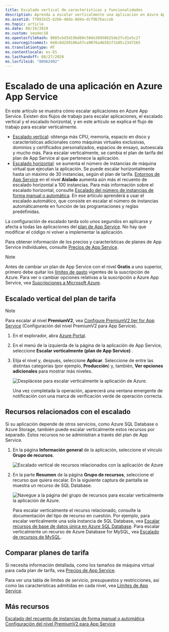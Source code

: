 ```yaml
---
title: Escalado vertical de características y funcionalidades
description: Aprenda a escalar verticalmente una aplicación en Azure App Service. Obtenga más CPU, memoria, espacio en disco y características adicionales.
ms.assetid: f7091b25-b2b6-48da-8d4a-dcf9b7baccab
ms.topic: article
ms.date: 08/19/2019
ms.custom: seodec18
ms.openlocfilehash: 8085cbd3d19bd60c50de38950625de2fcd1e5c27
ms.sourcegitcommit: 648c8d250106a5fca9076a46581f3105c23d7265
ms.translationtype: HT
ms.contentlocale: es-ES
ms.lasthandoff: 08/27/2020
ms.locfileid: "88962492"
---
```

# <a name="scale-up-an-app-in-azure-app-service"></a>Escalado de una aplicación en Azure App Service

En este artículo se muestra cómo escalar aplicaciones en Azure App Service. Existen dos flujos de trabajo para escalar aplicaciones, el escalado vertical y el escalado horizontal, y en este artículo se explica el flujo de trabajo para escalar verticalmente.

* [Escalado vertical](https://en.wikipedia.org/wiki/Scalability#Horizontal_and_vertical_scaling): obtenga más CPU, memoria, espacio en disco y características adicionales como máquinas virtuales exclusivas, dominios y certificados personalizados, espacios de ensayo, autoescala y mucho más. Para escalar verticalmente, se cambia el plan de tarifa del plan de App Service al que pertenece la aplicación.
* [Escalado horizontal](https://en.wikipedia.org/wiki/Scalability#Horizontal_and_vertical_scaling): se aumenta el número de instancias de máquina virtual que ejecutan la aplicación.
  Se puede escalar horizontalmente hasta un máximo de 30 instancias, según el plan de tarifa. [Entornos de App Service](environment/intro.md) en el nivel **Aislado** aumenta aún más el recuento de escalado horizontal a 100 instancias. Para más información sobre el escalado horizontal, consulte [Escalado del número de instancias de forma manual o automática](../azure-monitor/platform/autoscale-get-started.md). En ese artículo aprenderá a usar el escalado automático, que consiste en escalar el número de instancias automáticamente en función de las programaciones y reglas predefinidas.

La configuración de escalado tarda solo unos segundos en aplicarse y afecta a todas las aplicaciones del [plan de App Service](../app-service/overview-hosting-plans.md).
No hay que modificar el código ni volver a implementar la aplicación.

Para obtener información de los precios y características de planes de App Service individuales, consulte [Precios de App Service](https://azure.microsoft.com/pricing/details/web-sites/).  

> [!NOTE]
> Antes de cambiar un plan de App Service con el nivel **Gratis** a uno superior, primero debe quitar los [límites de gasto](https://azure.microsoft.com/pricing/spending-limits/) vigentes de la suscripción de Azure. Para ver o cambiar opciones relativas a la suscripción a Azure App Service, vea [Suscripciones a Microsoft Azure][azuresubscriptions].
> 
> 

<a name="scalingsharedorbasic"></a>
<a name="scalingstandard"></a>

## <a name="scale-up-your-pricing-tier"></a>Escalado vertical del plan de tarifa

> [!NOTE]
> Para escalar al nivel **PremiumV2**, vea [Configure PremiumV2 tier for App Service](app-service-configure-premium-tier.md) (Configuración del nivel PremiumV2 para App Service).
>

1. En el explorador, abra [Azure Portal][portal].

1. En el menú de la izquierda de la página de la aplicación de App Service, seleccione **Escalar verticalmente (plan de App Service)** .
   
3. Elija el nivel y, después, seleccione **Aplicar**. Seleccione de entre las distintas categorías (por ejemplo, **Producción**) y, también, **Ver opciones adicionales** para mostrar más niveles.
   
    ![Desplácese para escalar verticalmente la aplicación de Azure.][ChooseWHP]

    Una vez completada la operación, aparecerá una ventana emergente de notificación con una marca de verificación verde de operación correcta.

<a name="ScalingSQLServer"></a>

## <a name="scale-related-resources"></a>Recursos relacionados con el escalado
Si su aplicación depende de otros servicios, como Azure SQL Database o Azure Storage, también puede escalar verticalmente estos recursos por separado. Estos recursos no se administran a través del plan de App Service.

1. En la página **Información general** de la aplicación, seleccione el vínculo **Grupo de recursos**.
   
    ![Escalado vertical de recursos relacionados con la aplicación de Azure](./media/web-sites-scale/RGEssentialsLink.png)

2. En la parte **Resumen** de la página **Grupo de recursos**, seleccione el recurso que quiera escalar. En la siguiente captura de pantalla se muestra un recurso de SQL Database.
   
    ![Navegue a la página del grupo de recursos para escalar verticalmente la aplicación de Azure.](./media/web-sites-scale/ResourceGroup.png)

    Para escalar verticalmente el recurso relacionado, consulte la documentación del tipo de recurso en cuestión. Por ejemplo, para escalar verticalmente una sola instancia de SQL Database, vea [Escalar recursos de base de datos única en Azure SQL Database](../azure-sql/database/single-database-scale.md). Para escalar verticalmente un recurso de Azure Database for MySQL, vea [Escalado de recursos de MySQL](../mysql/concepts-pricing-tiers.md#scale-resources).

<a name="OtherFeatures"></a>
<a name="devfeatures"></a>

## <a name="compare-pricing-tiers"></a>Comparar planes de tarifa

Si necesita información detallada, como los tamaños de máquina virtual para cada plan de tarifa, vea [Precios de App Service](https://azure.microsoft.com/pricing/details/app-service).

Para ver una tabla de límites de servicio, presupuestos y restricciones, así como las características admitidas en cada nivel, vea [Límites de App Service](../azure-resource-manager/management/azure-subscription-service-limits.md#app-service-limits).

<a name="Next Steps"></a>

## <a name="more-resources"></a>Más recursos

[Escalado del recuento de instancias de forma manual o automática](../azure-monitor/platform/autoscale-get-started.md)  
[Configuración del nivel PremiumV2 para App Service](app-service-configure-premium-tier.md)

<!-- LINKS -->
[vmsizes]:https://azure.microsoft.com/pricing/details/app-service/
[SQLaccountsbilling]:https://go.microsoft.com/fwlink/?LinkId=234930
[azuresubscriptions]:https://account.windowsazure.com/subscriptions
[portal]: https://portal.azure.com/

<!-- IMAGES -->
[ChooseWHP]: ./media/web-sites-scale/scale1ChooseWHP.png
[ResourceGroup]: ./media/web-sites-scale/scale10ResourceGroup.png
[ScaleDatabase]: ./media/web-sites-scale/scale11SQLScale.png
[GeoReplication]: ./media/web-sites-scale/scale12SQLGeoReplication.png